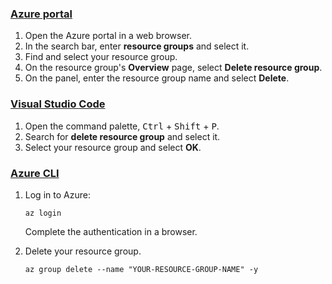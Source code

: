 ### [Azure portal](#tab/azure-portal)

1. Open the Azure portal in a web browser. 
1. In the search bar, enter **resource groups** and select it.
1. Find and select your resource group.
1. On the resource group's **Overview** page, select **Delete resource group**.
1. On the panel, enter the resource group name and select **Delete**.

### [Visual Studio Code](#tab/vscode)

1. Open the command palette, <kbd>Ctrl</kbd> + <kbd>Shift</kbd> + <kbd>P</kbd>.
1. Search for **delete resource group** and select it.
1. Select your resource group and select **OK**.

### [Azure CLI](#tab/azure-cli)

1. Log in to Azure:

    ```azurecli
    az login
    ```

    Complete the authentication in a browser.

1. Delete your resource group. 

    ```azurecli
    az group delete --name "YOUR-RESOURCE-GROUP-NAME" -y
    ```